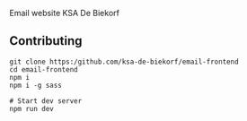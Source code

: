 Email website KSA De Biekorf

## Contributing

```
git clone https:/github.com/ksa-de-biekorf/email-frontend
cd email-frontend
npm i
npm i -g sass

# Start dev server
npm run dev
```
